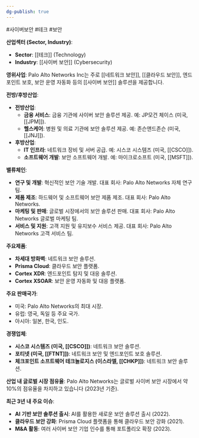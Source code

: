 ```yaml
---
dg-publish: true
---
```

#사이버보안 #테크 #보안 


**산업섹터 (Sector, Industry)**:

- **Sector**: [[테크]] (Technology)
- **Industry**: [[사이버 보안]] (Cybersecurity)

**영위사업**: Palo Alto Networks Inc는 주로 [[네트워크 보안]], [[클라우드 보안]], 엔드포인트 보호, 보안 운영 자동화 등의 [[사이버 보안]] 솔루션을 제공합니다.

**전방/후방산업**:

- **전방산업**:
    - **금융 서비스**: 금융 기관에 사이버 보안 솔루션 제공. 예: JP모건 체이스 (미국, [[JPM]]).
    - **헬스케어**: 병원 및 의료 기관에 보안 솔루션 제공. 예: 존슨앤드존슨 (미국, [[JNJ]]).
- **후방산업**:
    - **IT 인프라**: 네트워크 장비 및 서버 공급. 예: 시스코 시스템즈 (미국, [[CSCO]]).
    - **소프트웨어 개발**: 보안 소프트웨어 개발. 예: 마이크로소프트 (미국, [[MSFT]]).

**밸류체인**:

- **연구 및 개발**: 혁신적인 보안 기술 개발. 대표 회사: Palo Alto Networks 자체 연구팀.
- **제품 제조**: 하드웨어 및 소프트웨어 보안 제품 제조. 대표 회사: Palo Alto Networks.
- **마케팅 및 판매**: 글로벌 시장에서의 보안 솔루션 판매. 대표 회사: Palo Alto Networks 글로벌 마케팅 팀.
- **서비스 및 지원**: 고객 지원 및 유지보수 서비스 제공. 대표 회사: Palo Alto Networks 고객 서비스 팀.

**주요제품**:

- **차세대 방화벽**: 네트워크 보안 솔루션.
- **Prisma Cloud**: 클라우드 보안 플랫폼.
- **Cortex XDR**: 엔드포인트 탐지 및 대응 솔루션.
- **Cortex XSOAR**: 보안 운영 자동화 및 대응 플랫폼.

**주요 판매국가**:

- 미국: Palo Alto Networks의 최대 시장.
- 유럽: 영국, 독일 등 주요 국가.
- 아시아: 일본, 한국, 인도.

**경쟁업체**:

- **시스코 시스템즈 (미국, [[CSCO]])**: 네트워크 보안 솔루션.
- **포티넷 (미국, [[FTNT]])**: 네트워크 보안 및 엔드포인트 보호 솔루션.
- **체크포인트 소프트웨어 테크놀로지스 (이스라엘, [[CHKP]])**: 네트워크 보안 솔루션.

**산업 내 글로벌 시장 점유율**: Palo Alto Networks는 글로벌 사이버 보안 시장에서 약 10%의 점유율을 차지하고 있습니다 (2023년 기준).

**최근 3년 내 주요 이슈**:

- **AI 기반 보안 솔루션 출시**: AI를 활용한 새로운 보안 솔루션 출시 (2022).
- **클라우드 보안 강화**: Prisma Cloud 플랫폼을 통해 클라우드 보안 강화 (2021).
- **M&A 활동**: 여러 사이버 보안 기업 인수를 통해 포트폴리오 확장 (2023).